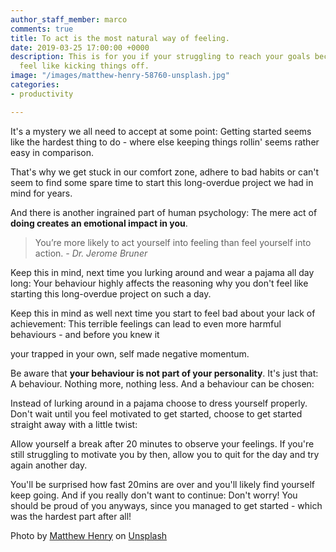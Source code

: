 ```yaml
---
author_staff_member: marco
comments: true
title: To act is the most natural way of feeling.
date: 2019-03-25 17:00:00 +0000
description: This is for you if your struggling to reach your goals because you don't
  feel like kicking things off.
image: "/images/matthew-henry-58760-unsplash.jpg"
categories:
- productivity

---
```

It's a mystery we all need to accept at some point: Getting started seems like the hardest thing to do - where else keeping things rollin' seems rather easy in comparison.

That's why we get stuck in our comfort zone, adhere to bad habits or can't seem to find some spare time to start this long-overdue project we had in mind for years.

And there is another ingrained part of human psychology: The mere act of **doing creates an emotional impact in you**.

> You’re more likely to act yourself into feeling than feel yourself into action. _- Dr. Jerome Bruner_

Keep this in mind, next time you lurking around and wear a pajama all day long: Your behaviour highly affects the reasoning why you don't feel like starting this long-overdue project on such a day.

Keep this in mind as well next time you start to feel bad about your lack of achievement: This terrible feelings can lead to even more harmful behaviours - and before you knew it

your trapped in your own, self made negative momentum.

Be aware that **your behaviour is not part of your personality**. It's just that: A behaviour. Nothing more, nothing less. And a behaviour can be chosen:

Instead of lurking around in a pajama choose to dress yourself properly. Don't wait until you feel motivated to get started, choose to get started straight away with a little twist:

Allow yourself a break after 20 minutes to observe your feelings. If you're still struggling to motivate you by then, allow you to quit for the day and try again another day.

You'll be surprised how fast 20mins are over and you'll likely find yourself keep going. And if you really don't want to continue: Don't worry! You should be proud of you anyways, since you managed to get started - which was the hardest part after all!

Photo by [Matthew Henry](https://unsplash.com/photos/2Ts5HnA67k8?utm_source=unsplash&utm_medium=referral&utm_content=creditCopyText) on [Unsplash](https://unsplash.com/?utm_source=unsplash&utm_medium=referral&utm_content=creditCopyText)